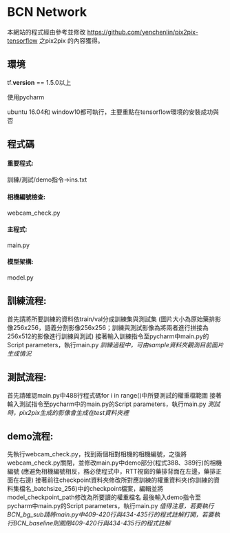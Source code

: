 # BCN Network
本網站的程式經由參考並修改 https://github.com/yenchenlin/pix2pix-tensorflow 之pix2pix 的內容獲得。
## 環境
tf.__version__ == 1.5.0以上

使用pycharm

ubuntu 16.04和 window10都可執行，主要重點在tensorflow環境的安裝成功與否
## 程式碼
#### 重要程式:
訓練/測試/demo指令->ins.txt
#### 相機編號檢查:
webcam_check.py
#### 主程式:
main.py
#### 模型架構:
model.py
## 訓練流程:
首先請將所要訓練的資料依train/val分成訓練集與測試集
(圖片大小為原始藥排影像256x256，語義分割影像256x256；訓練與測試影像為將兩者進行拼接為256x512的影像進行訓練與測試)
接著輸入訓練指令至pycharm中main.py的Script parameters，執行main.py
*訓練過程中，可由sample資料夾觀測目前圖片生成情況*
## 測試流程:
首先請確認main.py中488行程式碼for i in range()中所要測試的權重檔範圍
接著輸入測試指令至pycharm中的main.py的Script parameters，執行main.py
*測試時，pix2pix生成的影像會生成在test資料夾裡*
## demo流程:
先執行webcam_check.py，找到兩個相對相機的相機編號，之後將webcam_check.py關閉，並修改main.py中demo部分(程式388、389行)的相機編號
(應避免相機編號相反，務必使程式中，RTT視窗的藥排背面在左邊，藥排正面在右邊)
接著前往checkpoint資料夾修改所對應訓練的權重資料夾(你訓練的資料集檔名_batchsize_256)中的checkpoint檔案，編輯並將model_checkpoint_path修改為所要讀的權重檔名
最後輸入demo指令至pycharm中main.py的Script parameters，執行main.py
*值得注意，若要執行BCN_bg_sub請將main.py中409-420行與434-435行的程式註解打開，若要執行BCN_baseline則關閉409-420行與434-435行的程式註解*
